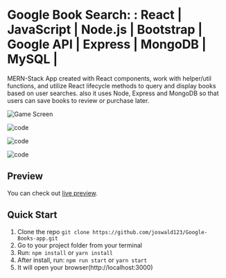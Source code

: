 # Google Book Search: : React | JavaScript | Node.js | Bootstrap | Google API | Express | MongoDB | MySQL | 

MERN-Stack App created with React components, work with helper/util functions, and utilize React lifecycle methods to query and display books based on user searches. also it uses Node, Express and MongoDB so that users can save books to review or purchase later.


![Game Screen](client/src/assets/imgs/Capture1.PNG)

![code](client/src/assets/imgs/Capture2.PNG)  

![code](client/src/assets/imgs/Capture3.PNG)  

![code](client/src/assets/imgs/Capture-Google-API.PNG)  


## Preview

You can check out [live preview](https://google-books-search-myapp.herokuapp.com/).

## Quick Start
1.  Clone the repo `git clone https://github.com/joswald123/Google-Books-app.git`
2.  Go to your project folder from your terminal
3.  Run: `npm install` or `yarn install`
4.  After install, run: `npm run start` or `yarn start`
5.  It will open your browser(http://localhost:3000)
